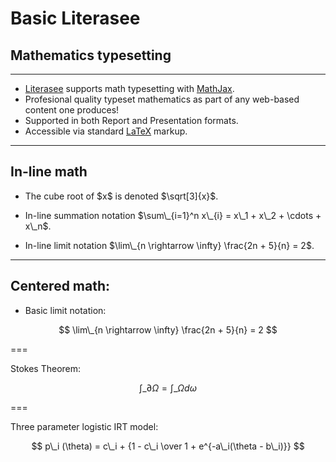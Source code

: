 # Basic Literasee
## Mathematics typesetting


---

- [Literasee](http://literasee.io) supports math typesetting with [MathJax](https://www.mathjax.org/).
- Profesional quality typeset mathematics as part of any web-based content one produces!
- Supported in both Report and Presentation formats.
- Accessible via standard [LaTeX](https://www.latex-project.org/) markup.


---

## In-line math

- <p class="fragment">The cube root of $x$ is denoted $\sqrt[3]{x}$.</p>
- <p class="fragment">In-line summation notation $\sum\_{i=1}^n x\_{i} = x\_1 + x\_2 + \cdots + x\_n$.</p>
- <p class="fragment">In-line limit notation $\lim\_{n \rightarrow \infty} \frac{2n + 5}{n} = 2$.</p>

---

## Centered math:

* Basic limit notation:

$$
\lim\_{n \rightarrow \infty} \frac{2n + 5}{n} = 2
$$

===

Stokes Theorem:

$$
\int\_{\partial \Omega} = \int\_\Omega d\omega
$$

===

Three parameter logistic IRT model:

$$
p\_i (\theta) = c\_i + {1 - c\_i \over 1 + e^{-a\_i(\theta - b\_i)}}
$$
